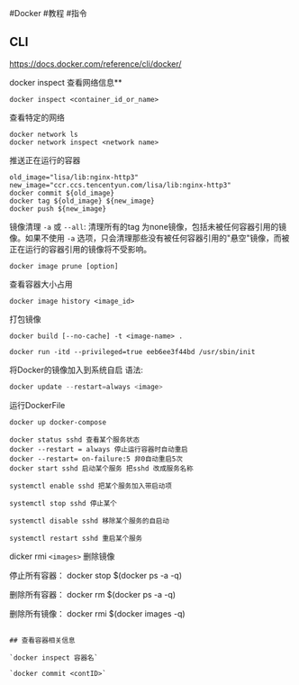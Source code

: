 #Docker #教程 #指令

## CLI

https://docs.docker.com/reference/cli/docker/

docker inspect 查看网络信息**

```
docker inspect <container_id_or_name>
```

查看特定的网络

```
docker network ls
docker network inspect <network name>
```

推送正在运行的容器

```shell
old_image="lisa/lib:nginx-http3"
new_image="ccr.ccs.tencentyun.com/lisa/lib:nginx-http3"
docker commit ${old_image}
docker tag ${old_image} ${new_image}
docker push ${new_image}
```

镜像清理
`-a` 或 `--all`: 清理所有的tag 为none镜像，包括未被任何容器引用的镜像。如果不使用 `-a`
选项，只会清理那些没有被任何容器引用的"悬空"镜像，而被正在运行的容器引用的镜像将不受影响。

```shell
docker image prune [option]
```

查看容器大小占用

```shell
docker image history <image_id>
```

打包镜像

```
docker build [--no-cache] -t <image-name> .
```

```shell
docker run -itd --privileged=true eeb6ee3f44bd /usr/sbin/init
```

将Docker的镜像加入到系统自启
语法:

```go
docker update --restart=always <image>
```

运行DockerFile

```shell
docker up docker-compose
```

```shell
docker status sshd 查看某个服务状态
docker --restart = always 停止运行容器时自动重启
docker --restart= on-failure:5 非0自动重启5次
docker start sshd 启动某个服务 把sshd 改成服务名称

systemctl enable sshd 把某个服务加入带启动项

systemctl stop sshd 停止某个

systemctl disable sshd 移除某个服务的自启动

systemctl restart sshd 重启某个服务
```

dicker rmi `<images>` 删除镜像

停止所有容器：
docker stop $(docker ps -a -q)

删除所有容器：
docker rm $(docker ps -a -q)

删除所有镜像：
docker rmi $(docker images -q)

```

## 查看容器相关信息

`docker inspect 容器名`

`docker commit <contID>`

